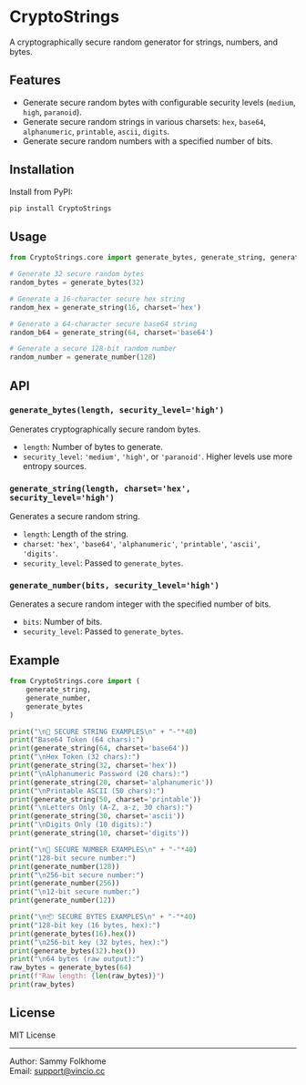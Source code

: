 # CryptoStrings

A cryptographically secure random generator for strings, numbers, and bytes.

## Features

- Generate secure random bytes with configurable security levels (`medium`, `high`, `paranoid`).
- Generate secure random strings in various charsets: `hex`, `base64`, `alphanumeric`, `printable`, `ascii`, `digits`.
- Generate secure random numbers with a specified number of bits.

## Installation

Install from PyPI:

```sh
pip install CryptoStrings
```

## Usage

```python
from CryptoStrings.core import generate_bytes, generate_string, generate_number

# Generate 32 secure random bytes
random_bytes = generate_bytes(32)

# Generate a 16-character secure hex string
random_hex = generate_string(16, charset='hex')

# Generate a 64-character secure base64 string
random_b64 = generate_string(64, charset='base64')

# Generate a secure 128-bit random number
random_number = generate_number(128)
```

## API

### `generate_bytes(length, security_level='high')`

Generates cryptographically secure random bytes.

- `length`: Number of bytes to generate.
- `security_level`: `'medium'`, `'high'`, or `'paranoid'`. Higher levels use more entropy sources.

### `generate_string(length, charset='hex', security_level='high')`

Generates a secure random string.

- `length`: Length of the string.
- `charset`: `'hex'`, `'base64'`, `'alphanumeric'`, `'printable'`, `'ascii'`, `'digits'`.
- `security_level`: Passed to `generate_bytes`.

### `generate_number(bits, security_level='high')`

Generates a secure random integer with the specified number of bits.

- `bits`: Number of bits.
- `security_level`: Passed to `generate_bytes`.

## Example

```python
from CryptoStrings.core import (
    generate_string,
    generate_number,
    generate_bytes
)

print("\n🔐 SECURE STRING EXAMPLES\n" + "-"*40)
print("Base64 Token (64 chars):")
print(generate_string(64, charset='base64'))
print("\nHex Token (32 chars):")
print(generate_string(32, charset='hex'))
print("\nAlphanumeric Password (20 chars):")
print(generate_string(20, charset='alphanumeric'))
print("\nPrintable ASCII (50 chars):")
print(generate_string(50, charset='printable'))
print("\nLetters Only (A-Z, a-z, 30 chars):")
print(generate_string(30, charset='ascii'))
print("\nDigits Only (10 digits):")
print(generate_string(10, charset='digits'))

print("\n🔢 SECURE NUMBER EXAMPLES\n" + "-"*40)
print("128-bit secure number:")
print(generate_number(128))
print("\n256-bit secure number:")
print(generate_number(256))
print("\n12-bit secure number:")
print(generate_number(12))

print("\n📦 SECURE BYTES EXAMPLES\n" + "-"*40)
print("128-bit key (16 bytes, hex):")
print(generate_bytes(16).hex())
print("\n256-bit key (32 bytes, hex):")
print(generate_bytes(32).hex())
print("\n64 bytes (raw output):")
raw_bytes = generate_bytes(64)
print(f"Raw length: {len(raw_bytes)}")
print(raw_bytes)
```

## License

MIT License

---

Author: Sammy Folkhome  
Email: support@vincio.cc